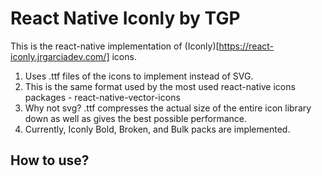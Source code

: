 # React Native Iconly by TGP

This is the react-native implementation of (Iconly)[https://react-iconly.jrgarciadev.com/] icons.

1. Uses .ttf files of the icons to implement instead of SVG.
2. This is the same format used by the most used react-native icons packages - react-native-vector-icons
3. Why not svg? .ttf compresses the actual size of the entire icon library down as well as gives the best possible performance.
4. Currently, Iconly Bold, Broken, and Bulk packs are implemented.

## How to use?

